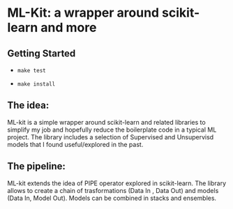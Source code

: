 # ML-Kit: a wrapper around scikit-learn and more
## Getting Started

* `make test`

* `make install`


## The idea:
ML-kit is a simple wrapper around scikit-learn and related libraries to simplify my job and hopefully reduce the boilerplate code in a typical ML project. The library includes a selection of Supervised and Unsupervisd models that I found useful/explored in the past.

## The pipeline:
ML-kit extends the idea of PIPE operator explored in scikit-learn. The library allows to create a chain of trasformations (Data In , Data Out) and models (Data In, Model Out). Models can be combined in stacks and ensembles.
